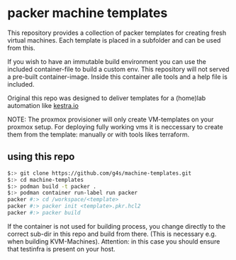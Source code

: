 <!-- SPDX-License-Identifier: BSD-3-Clause --> 
# packer machine templates

This repository provides a collection of packer templates for creating
fresh virtual machines. Each template is placed in a subfolder and can
be used from this.

If you wish to have an immutable build environment you can use the included
container-file to build a custom env. This repository will not served a
pre-built container-image. Inside this container alle tools and a help file
is included.

Original this repo was designed to deliver templates for a (home)lab
automation like [kestra.io](https://kestra.io)

NOTE: The proxmox provisioner will only create VM-templates on your
proxmox setup. For deploying fully working vms it is neccessary to
create them from the template: manually or with tools likes terraform.

## using this repo
```bash
$:> git clone https://github.com/g4s/machine-templates.git
$:> cd machine-templates
$:> podman build -t packer .
$:> podman container run-label run packer
packer #:> cd /workspace/<template>
packer #:> packer init <template>.pkr.hcl2
packer #:> packer build
```
If the container is not used for building process, you change directly to
the correct sub-dir in this repo and build from there. (This is necessary
e.g. when building KVM-Machines). Attention: in this case you should ensure
that testinfra is present on your host.